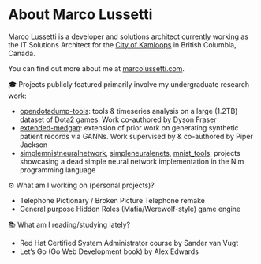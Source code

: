 # About Marco Lussetti

Marco Lussetti is a developer and solutions architect currently working as the IT Solutions Architect for the [City of Kamloops](https://github.com/cityofkamloops) in British Columbia, Canada.

You can find out more about me at [marcolussetti.com](https://marcolussetti.com).

:mortar_board: Projects publicly featured primarily involve my undergraduate research work:

- [opendotadump-tools](https://github.com/marcolussetti/opendotadump-tools): tools & timeseries analysis on a large (1.2TB) dataset of Dota2 games. Work co-authored by Dyson Fraser
- [extended-medgan](https://github.com/marcolussetti/extended-medgan): extension of prior work on generating synthetic patient records via GANNs. Work supervised by & co-authored by Piper Jackson
- [simplemnistneuralnetwork](https://github.com/marcolussetti/simplemnistneuralnetwork), [simpleneuralenets](https://github.com/marcolussetti/simpleneuralnets), [mnist_tools](https://github.com/marcolussetti/mnist_tools): projects showcasing a dead simple neural network implementation in the Nim programming language

:gear: What am I working on (personal projects)?

- Telephone Pictionary / Broken Picture Telephone remake
- General purpose Hidden Roles (Mafia/Werewolf-style) game engine

:books: What am I reading/studying lately?

- Red Hat Certified System Administrator course by Sander van Vugt
- Let’s Go (Go Web Development book) by Alex Edwards
